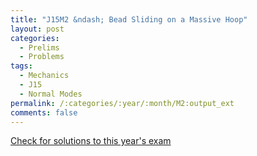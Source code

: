 ```yaml
---
title: "J15M2 &ndash; Bead Sliding on a Massive Hoop"
layout: post
categories:
  - Prelims
  - Problems
tags:
  - Mechanics
  - J15
  - Normal Modes
permalink: /:categories/:year/:month/M2:output_ext
comments: false
---
```

<object data="2015J2M.pdf" type="application/pdf" width="100%" height="500"></object>
<div class="message"><a href='https://princetonprelim.com/prelim/34/'>Check for solutions to this year's exam</a></div>